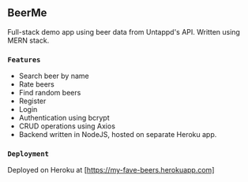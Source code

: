 ## BeerMe

Full-stack demo app using beer data from Untappd's API. Written using MERN stack.

### `Features`

- Search beer by name
- Rate beers
- Find random beers
- Register
- Login
- Authentication using bcrypt
- CRUD operations using Axios
- Backend written in NodeJS, hosted on separate Heroku app.<br />

### `Deployment`

Deployed on Heroku at [https://my-fave-beers.herokuapp.com]<br />
